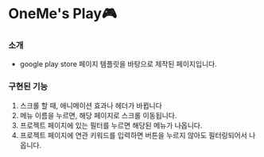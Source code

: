 <h1>OneMe's Play🎮</h1>
<h3>소개</h3>
<ul>
  <li>google play store 페이지 템플릿을 바탕으로 제작된 페이지입니다.</li>
</ul>
<h3> 구현된 기능</h3>
<ol>
  <li>스크롤 할 때, 애니메이션 효과나 헤더가 바뀝니다</li>
  <li>메뉴 이름을 누르면, 해당 페이지로 스크롤 이동됩니다.</li>
  <li>프로젝트 페이지에 있는 필터를 누르면 해당된 메뉴가 나옵니다.</li>
  <li>프로젝트 페이지에 연관 키워드를 입력하면 버튼을 누르지 않아도 필터링되어서 나옵니다.</li>
</ol>

